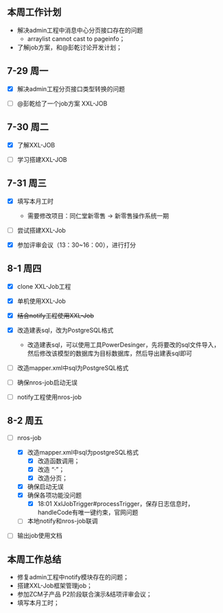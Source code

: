 ## 	本周工作计划

* 解决admin工程中消息中心分页接口存在的问题
  * arraylist cannot cast to pageinfo；
* 了解job方案，和@彭乾讨论开发计划；



## 7-29  周一

* [x] 解决admin工程分页接口类型转换的问题
* [ ] @彭乾给了一个job方案 XXL-JOB



## 7-30  周二

* [x] 了解XXL-JOB
* [ ] 学习搭建XXL-JOB



## 7-31 周三

* [x] 填写本月工时  
  * 需要修改项目：同仁堂新零售 -> 新零售操作系统一期
* [ ] 尝试搭建XXL-Job
* [x] 参加评审会议（13：30~16：00），进行打分



## 8-1  周四

* [x] clone XXL-Job工程
* [x] 单机使用XXL-Job
* [x] ~~结合notify工程使用XXL-Job~~
* [x] 改造建表sql，改为PostgreSQL格式
  * 改造建表sql，可以使用工具PowerDesinger，先将要改的sql文件导入，然后修改该模型的数据库为目标数据库，然后导出建表sql即可
* [ ] 改造mapper.xml中sql为PostgreSQL格式
* [ ] 确保nros-job启动无误
* [ ] notify工程使用nros-job



## 8-2  周五

* [ ] nros-job
  * [x] 改造mapper.xml中sql为postgreSQL格式
    * [x] 改造函数调用；
    * [x] 改造 “·”；
    * [x] 改造分页；
  * [x] 确保启动无误
  * [x] 确保各项功能没问题
    * [x] 18:01  XxlJobTrigger#processTrigger，保存日志信息时，handleCode有唯一键约束，官网问题
  * [ ] 本地notify和nros-job联调
* [ ] 输出job使用文档



## 本周工作总结

* 修复admin工程中notify模块存在的问题；
* 搭建XXL-Job框架管理job；
* 参加ZCM子产品 P2阶段联合演示&结项评审会议；
* 填写本月工时；